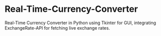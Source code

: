 # Real-Time-Currency-Converter
Real-Time Currency Converter in Python using Tkinter for GUI, integrating ExchangeRate-API for fetching live exchange rates.
